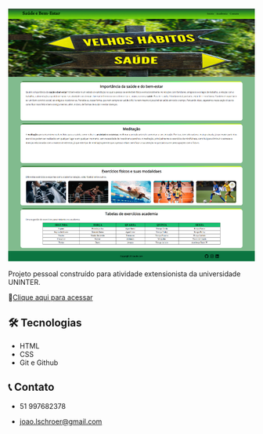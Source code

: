 ![preview](./github/preview.png)

Projeto pessoal construído para atividade
extensionista da universidade UNINTER.

🔗[Clique aqui para acessar](https://joao-lschroer.github.io/saude-e-bem-estar/)

## 🛠 Tecnologias

- HTML
- CSS
- Git e Github

## 📞 Contato

- 51 997682378

- joao.lschroer@gmail.com
